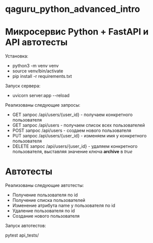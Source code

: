 # qaguru_python_advanced_intro
# Микросервис Python + FastAPI и API автотесты 

Установка:
- python3 -m venv venv
- source venv/bin/activate
- pip install -r requirements.txt


Запуск сервера:
- uvicorn server:app --reload

Реализованы следующие запросы:
- GET запрос /api/users/{user_id} - получаем конкретного пользователя
- GET запрос /api/users - получаем список всех пользователей
- POST запрос /api/users - создаем нового пользователя
- PUT запрос /api/users/{user_id} - изменяем имя у конкретного пользователя
- DELETE запрос /api/users/{user_id} - удаляем конкретного пользователя, выставляя значение ключа **archive** в *true*

# Автотесты

Реализованы следующие автотесты:
- Получение пользователя по id
- Получение списка пользователей
- Изменение атрибута name у пользователя по id
- Удаление пользователя по id
- Создание нового пользователя

Запуск автотестов:

pytest api_tests/
